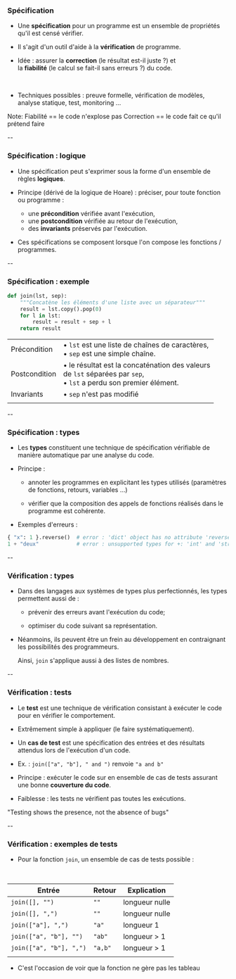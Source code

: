 ### Spécification

- Une **spécification** pour un programme est un ensemble de
  propriétés qu'il est censé vérifier.

- Il s'agit d'un outil d'aide à la **vérification** de programme.

- Idée : assurer la **correction** (le résultat est-il juste ?) et \
  la **fiabilité** (le calcul se fait-il sans erreurs ?) du code.

<br/>

- Techniques possibles&nbsp;: preuve formelle, vérification de
  modèles, analyse statique, test, monitoring ...

Note:
Fiabilité == le code n'explose pas
Correction == le code fait ce qu'il prétend faire

--

### Spécification : logique

- Une spécification peut s'exprimer sous la forme d'un ensemble de
  règles **logiques**.

- Principe (dérivé de la logique de Hoare)&nbsp;: préciser, pour toute
  fonction ou programme&nbsp;:

    - une **précondition** vérifiée avant l'exécution,
    - une **postcondition** vérifiée au retour de l'exécution,
    - des **invariants** préservés par l'exécution.

- Ces spécifications se composent lorsque l'on compose les fonctions /
  programmes.

--

### Spécification : exemple

```python
def join(lst, sep):
    """Concatène les éléments d'une liste avec un séparateur"""
    result = lst.copy().pop(0)
    for l in lst:
        result = result + sep + l
    return result
```

|||
|-|-|
| Précondition  | &bullet; `lst` est une liste de chaînes de caractères, <br/> &bullet; `sep` est une simple chaîne. |
| Postcondition | &bullet; le résultat est la concaténation des valeurs <br/> de `lst` séparées par `sep`, <br/> &bullet; `lst` a perdu son premier élément. |
| Invariants    | &bullet; `sep` n'est pas modifié |
|||


--

### Spécification : types

- Les **types** constituent une technique de spécification vérifiable
  de manière automatique par une analyse du code.

- Principe&nbsp;:

  - annoter les programmes en explicitant les types
    utilisés (paramètres de fonctions, retours, variables ...)

  - vérifier que la composition des appels de fonctions réalisés dans
    le programme est cohérente.

- Exemples d'erreurs&nbsp;:

```python
{ "x": 1 }.reverse()  # error : 'dict' object has no attribute 'reverse'
1 + "deux"            # error : unsupported types for +: 'int' and 'str'

```


--

### Vérification : types

- Dans des langages aux systèmes de types plus perfectionnés, les
  types permettent aussi de :

    - prévenir des erreurs avant l'exécution du code;

    - optimiser du code suivant sa représentation.

- Néanmoins, ils peuvent être un frein au développement en
  contraignant les possibilités des programmeurs.

    Ainsi, `join` s'applique aussi à des listes de nombres.


--

### Vérification : tests

- Le **test** est une technique de vérification consistant à exécuter
  le code pour en vérifier le comportement.

- Extrêmement simple à appliquer (le faire systématiquement).

- Un **cas de test** est une spécification des entrées et des
  résultats attendus lors de l'exécution d'un code.

- Ex.&nbsp;: `join(["a", "b"], " and ")` renvoie `"a and b"`

- Principe&nbsp;: exécuter le code sur en ensemble de cas de tests
  assurant une bonne **couverture du code**.

- Faiblesse&nbsp;: les tests ne vérifient pas toutes les exécutions.

"Testing shows the presence, not the absence of bugs"

--

### Vérification : exemples de tests

- Pour la fonction `join`, un ensemble de cas de tests possible&nbsp;:

<br/>

| Entrée | Retour | Explication
|-|-|-|
|`join([], "")` | `""` | longueur nulle |
|`join([], ",")` | `""` | longueur nulle |
|`join(["a"], ",")` | `"a"` | longueur 1 |
|`join(["a", "b"], "")` | `"ab"` | longueur > 1 |
|`join(["a", "b"], ",")` | `"a,b"` | longueur > 1 |
|||

- C'est l'occasion de voir que la fonction ne gère pas les tableau